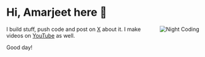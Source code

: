 
# Hi, Amarjeet here 👋

<img alt="Night Coding" src="https://user-images.githubusercontent.com/38986305/122662088-fc74ea00-d1ad-11eb-9aa8-f920e2e271d1.gif" align="right"/>

I build stuff, push code and post on <a href="https://x.com/codepetence">X</a> about it. I make videos on <a href="https://www.youtube.com/channel/UCq4ea0z1gAoSP6cKckvnmiQ">YouTube</a> as well.

Good day!
